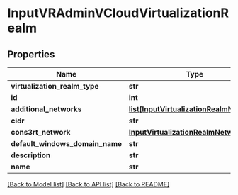# InputVRAdminVCloudVirtualizationRealm

## Properties
Name | Type | Description | Notes
------------ | ------------- | ------------- | -------------
**virtualization_realm_type** | **str** |  | 
**id** | **int** |  | [optional] 
**additional_networks** | [**list[InputVirtualizationRealmNetwork]**](InputVirtualizationRealmNetwork.md) |  | [optional] 
**cidr** | **str** |  | 
**cons3rt_network** | [**InputVirtualizationRealmNetwork**](InputVirtualizationRealmNetwork.md) |  | [optional] 
**default_windows_domain_name** | **str** |  | [optional] 
**description** | **str** |  | 
**name** | **str** |  | 

[[Back to Model list]](../README.md#documentation-for-models) [[Back to API list]](../README.md#documentation-for-api-endpoints) [[Back to README]](../README.md)


